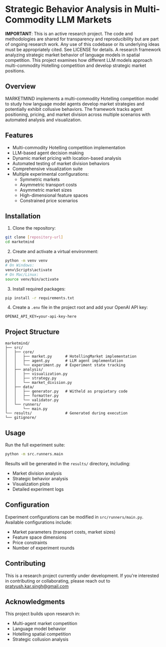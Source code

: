 # Strategic Behavior Analysis in Multi-Commodity LLM Markets

**IMPORTANT**: This is an active research project. The code and methodologies are shared for transparency and reproducibility but are part of ongoing research work. Any use of this codebase or its underlying ideas must be appropriately cited. See LICENSE for details.
A research framework analyzing strategic market behavior of language models in spatial competition. This project examines how different LLM models approach multi-commodity Hotelling competition and develop strategic market positions.

## Overview

MARKETMIND implements a multi-commodity Hotelling competition model to study how language model agents develop market strategies and potentially exhibit collusive behaviors. The framework tracks agent positioning, pricing, and market division across multiple scenarios with automated analysis and visualization.

## Features

- Multi-commodity Hotelling competition implementation
- LLM-based agent decision making
- Dynamic market pricing with location-based analysis
- Automated testing of market division behaviors
- Comprehensive visualization suite
- Multiple experimental configurations:
  - Symmetric markets
  - Asymmetric transport costs
  - Asymmetric market sizes
  - High-dimensional feature spaces
  - Constrained price scenarios

## Installation

1. Clone the repository:
```bash
git clone [repository-url]
cd marketmind
```

2. Create and activate a virtual environment:
```bash
python -m venv venv
# On Windows:
venv\Scripts\activate
# On Mac/Linux:
source venv/bin/activate
```

3. Install required packages:
```bash
pip install -r requirements.txt
```

4. Create a `.env` file in the project root and add your OpenAI API key:
```
OPENAI_API_KEY=your-api-key-here
```

## Project Structure

```
marketmind/
├── src/
│   ├── core/
│   │   ├── market.py      # HotellingMarket implementation
│   │   ├── agent.py       # LLM agent implementation
│   │   └── experiment.py  # Experiment state tracking
│   ├── analysis/
│   │   ├── visualization.py
│   │   ├── strategy.py
│   │   └── market_division.py
│   ├── data/
│   │   ├── generator.py   # Witheld as propietary code
│   │   ├── formatter.py
│   │   └── validator.py
│   └── runners/
│       └── main.py
└── results/               # Generated during execution
└── gitignore/
```

## Usage

Run the full experiment suite:
```bash
python -m src.runners.main
```

Results will be generated in the `results/` directory, including:
- Market division analysis
- Strategic behavior analysis
- Visualization plots
- Detailed experiment logs

## Configuration

Experiment configurations can be modified in `src/runners/main.py`. Available configurations include:
- Market parameters (transport costs, market sizes)
- Feature space dimensions
- Price constraints
- Number of experiment rounds

## Contributing

This is a research project currently under development. If you're interested in contributing or collaborating, please reach out to pratyush.kar.singh@gmail.com

## Acknowledgments

This project builds upon research in:
- Multi-agent market competition
- Language model behavior
- Hotelling spatial competition
- Strategic collusion analysis
